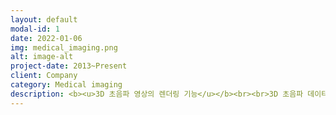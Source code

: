 ```yaml
---
layout: default
modal-id: 1
date: 2022-01-06
img: medical_imaging.png
alt: image-alt
project-date: 2013~Present
client: Company
category: Medical imaging
description: <b><u>3D 초음파 영상의 렌더링 기능</u></b><br><br>3D 초음파 데이터를 활용하여 Global illumination을 적용하는 볼륨 렌더링 기술을 직접 개발하였습니다.<br><br><b><u>3D 초음파 영상의 내시경 기능</u></b><br><br>3D 초음파 데이터를 활용하여 카메라 모델의 변환을 이용하여 실제 장기로 내시경이 탐색하는 것과 같은 형태의 내시경뷰 렌더링 기능을 개발하였습니다.<br><br><b><u>3D 초음파 영상의 Segmentation 기능</u></b><br><br>3D 초음파 데이터에서 선택된 개체의 3D Segmentation을 진행하고, 크기와 부피를 측정하여 추적관찰할 수 있는 형태의 기능을 개발하였습니다.
---
```


